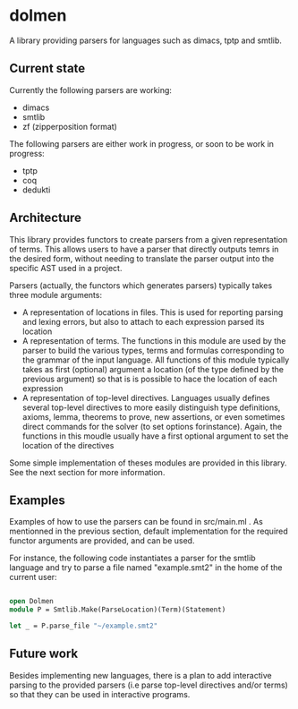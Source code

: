 # dolmen

A library providing parsers for languages such as dimacs, tptp and smtlib.

## Current state

Currently the following parsers are working:

- dimacs
- smtlib
- zf (zipperposition format)

The following parsers are either work in progress, or soon to be
work in progress:

- tptp
- coq
- dedukti

## Architecture

This library provides functors to create parsers from a given
representation of terms. This allows users to have a parser that
directly outputs temrs in the desired form, without needing to
translate the parser output into the specific AST used in a project.

Parsers (actually, the functors which generates parsers) typically takes
three module arguments:

- A representation of locations in files. This is used for reporting
  parsing and lexing errors, but also to attach to each expression parsed
  its location
- A representation of terms. The functions in this module are used by the
  parser to build the various types, terms and formulas corresponding
  to the grammar of the input language. All functions of this module
  typically takes as first (optional) argument a location (of the type
  defined by the previous argument) so that is is possible to hace the
  location of each expression
- A representation of top-level directives. Languages usually defines
  several top-level directives to more easily distinguish type definitions,
  axioms, lemma, theorems to prove, new assertions, or even sometimes direct
  commands for the solver (to set options forinstance). Again, the functions
  in this moudle usually have a first optional argument to set the location
  of the directives

Some simple implementation of theses modules are provided in this library.
See the next section for more information.

## Examples

Examples of how to use the parsers can be found in src/main.ml . As mentionned
in the previous section, default implementation for the required functor arguments
are provided, and can be used.

For instance, the following code instantiates a parser for the smtlib language
and try to parse a file named "example.smt2" in the home of the current user:

```ocaml

open Dolmen
module P = Smtlib.Make(ParseLocation)(Term)(Statement)

let _ = P.parse_file "~/example.smt2"

```

## Future work

Besides implementing new languages, there is a plan to add interactive
parsing to the provided parsers (i.e parse top-level directives and/or
terms) so that they can be used in interactive programs.

